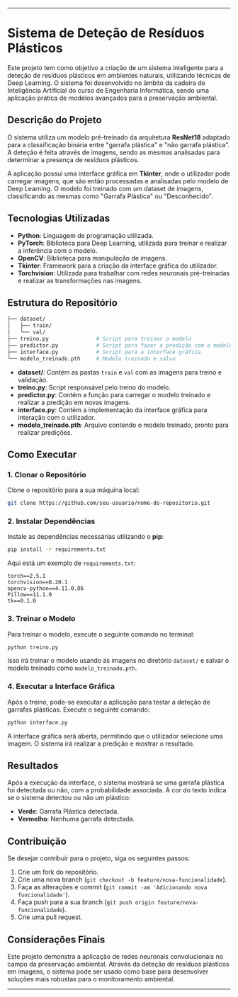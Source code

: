 ----------
# Sistema de Deteção de Resíduos Plásticos

Este projeto tem como objetivo a criação de um sistema inteligente para a deteção de resíduos plásticos em ambientes naturais, utilizando técnicas de Deep Learning. O sistema foi desenvolvido no âmbito da cadeira de Inteligência Artificial do curso de Engenharia Informática, sendo uma aplicação prática de modelos avançados para a preservação ambiental.

## Descrição do Projeto

O sistema utiliza um modelo pré-treinado da arquitetura **ResNet18** adaptado para a classificação binária entre "garrafa plástica" e "não garrafa plástica". A deteção é feita através de imagens, sendo as mesmas analisadas para determinar a presença de resíduos plásticos.

A aplicação possui uma interface gráfica em **Tkinter**, onde o utilizador pode carregar imagens, que são então processadas e analisadas pelo modelo de Deep Learning. O modelo foi treinado com um dataset de imagens, classificando as mesmas como "Garrafa Plástica" ou "Desconhecido".

## Tecnologias Utilizadas

-   **Python**: Linguagem de programação utilizada.
-   **PyTorch**: Biblioteca para Deep Learning, utilizada para treinar e realizar a inferência com o modelo.
-   **OpenCV**: Biblioteca para manipulação de imagens.
-   **Tkinter**: Framework para a criação da interface gráfica do utilizador.
-   **Torchvision**: Utilizada para trabalhar com redes neuronais pré-treinadas e realizar as transformações nas imagens.

## Estrutura do Repositório

```bash
├── dataset/
│   ├── train/
│   └── val/
├── treino.py               # Script para treinar o modelo
├── predictor.py            # Script para fazer a predição com o modelo treinado
├── interface.py            # Script para a interface gráfica
└── modelo_treinado.pth     # Modelo treinado e salvo

```

-   **dataset/**: Contém as pastas `train` e `val` com as imagens para treino e validação.
-   **treino.py**: Script responsável pelo treino do modelo.
-   **predictor.py**: Contém a função para carregar o modelo treinado e realizar a predição em novas imagens.
-   **interface.py**: Contém a implementação da interface gráfica para interação com o utilizador.
-   **modelo_treinado.pth**: Arquivo contendo o modelo treinado, pronto para realizar predições.

## Como Executar

### 1. Clonar o Repositório

Clone o repositório para a sua máquina local:

```bash
git clone https://github.com/seu-usuario/nome-do-repositorio.git

```

### 2. Instalar Dependências

Instale as dependências necessárias utilizando o **pip**:

```bash
pip install -r requirements.txt

```

Aqui está um exemplo de `requirements.txt`:

```
torch==2.5.1
torchvision==0.20.1
opencv-python==4.11.0.86
Pillow==11.1.0
tk==0.1.0
```

### 3. Treinar o Modelo

Para treinar o modelo, execute o seguinte comando no terminal:

```bash
python treino.py

```

Isso irá treinar o modelo usando as imagens no diretório `dataset/` e salvar o modelo treinado como `modelo_treinado.pth`.

### 4. Executar a Interface Gráfica

Após o treino, pode-se executar a aplicação para testar a deteção de garrafas plásticas. Execute o seguinte comando:

```bash
python interface.py

```

A interface gráfica será aberta, permitindo que o utilizador selecione uma imagem. O sistema irá realizar a predição e mostrar o resultado.

## Resultados

Após a execução da interface, o sistema mostrará se uma garrafa plástica foi detectada ou não, com a probabilidade associada. A cor do texto indica se o sistema detectou ou não um plástico:

-   **Verde**: Garrafa Plástica detectada.
-   **Vermelho**: Nenhuma garrafa detectada.

## Contribuição

Se desejar contribuir para o projeto, siga os seguintes passos:

1.  Crie um fork do repositório.
2.  Crie uma nova branch (`git checkout -b feature/nova-funcionalidade`).
3.  Faça as alterações e commit (`git commit -am 'Adicionando nova funcionalidade'`).
4.  Faça push para a sua branch (`git push origin feature/nova-funcionalidade`).
5.  Crie uma pull request.

## Considerações Finais

Este projeto demonstra a aplicação de redes neuronais convolucionais no campo da preservação ambiental. Através da deteção de resíduos plásticos em imagens, o sistema pode ser usado como base para desenvolver soluções mais robustas para o monitoramento ambiental.

----------